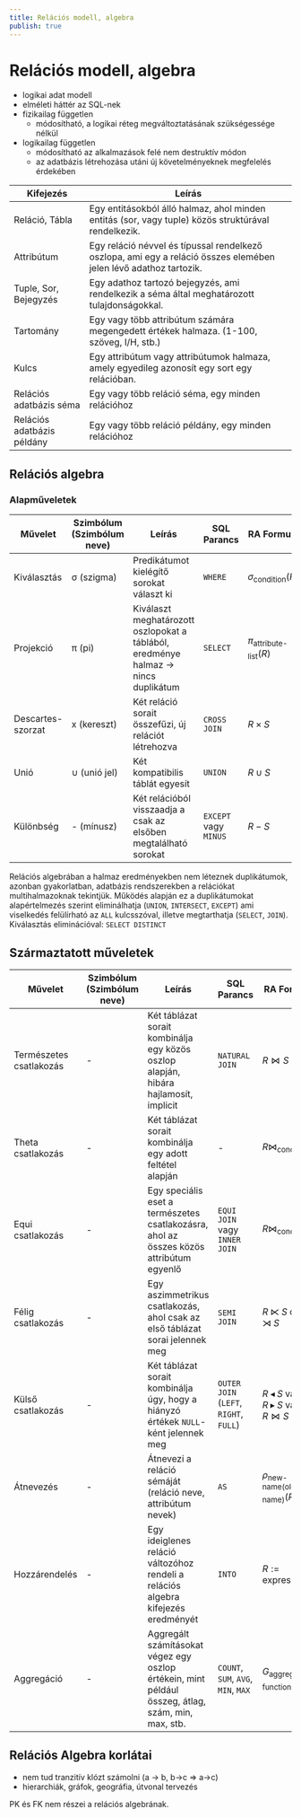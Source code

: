 ```yaml
---
title: Relációs modell, algebra
publish: true
---
```


# Relációs modell, algebra

- logikai adat modell
- elméleti háttér az SQL-nek
- fizikailag független
	- módosítható, a logikai réteg megváltoztatásának szükségessége nélkül
- logikailag független
	- módosítható az alkalmazások felé nem destruktív módon
	- az adatbázis létrehozása utáni új követelményeknek megfelelés érdekében

| Kifejezés | Leírás |
| --- | --- |
| Reláció, Tábla | Egy entitásokból álló halmaz, ahol minden entitás (sor, vagy tuple) közös struktúrával rendelkezik. |
| Attribútum | Egy reláció névvel és típussal rendelkező oszlopa, ami egy a reláció összes elemében jelen lévő adathoz tartozik. |
| Tuple, Sor, Bejegyzés | Egy adathoz tartozó bejegyzés, ami rendelkezik a séma által meghatározott tulajdonságokkal. |
| Tartomány | Egy vagy több attribútum számára megengedett értékek halmaza. (1-100, szöveg, I/H, stb.) |
| Kulcs | Egy attribútum vagy attribútumok halmaza, amely egyedileg azonosít egy sort egy relációban. |
| Relációs adatbázis séma | Egy vagy több reláció séma, egy minden relációhoz |
| Relációs adatbázis példány | Egy vagy több reláció példány, egy minden relációhoz |

## Relációs algebra

### Alapműveletek

| Művelet | Szimbólum (Szimbólum neve) | Leírás | SQL Parancs | RA Formula |
| --- | --- | --- | --- | --- |
| Kiválasztás | σ (szigma) | Predikátumot kielégítő sorokat választ ki | `WHERE` | $\sigma_{\text{condition}}(R)$ |
| Projekció | π (pi) | Kiválaszt meghatározott oszlopokat a táblából, eredménye halmaz -> nincs duplikátum | `SELECT` | $\pi_{\text{attribute-list}}(R)$ |
| Descartes-szorzat | x (kereszt) | Két reláció sorait összefűzi, új relációt létrehozva | `CROSS JOIN` | $R \times S$ |
| Unió | ∪ (unió jel) | Két kompatibilis táblát egyesít | `UNION` | $R \cup S$ |
| Különbség | - (mínusz) | Két relációból visszaadja a csak az elsőben megtalálható sorokat | `EXCEPT` vagy `MINUS` | $R - S$ |

Relációs algebrában a halmaz eredményekben nem léteznek duplikátumok, azonban gyakorlatban, adatbázis rendszerekben a relációkat multihalmazoknak tekintjük.
Működés alapján ez a duplikátumokat alapértelmezés szerint eliminálhatja (`UNION`, `INTERSECT`, `EXCEPT`) ami viselkedés felülírható az `ALL` kulcsszóval, illetve megtarthatja (`SELECT`, `JOIN`). Kiválasztás eliminációval: `SELECT DISTINCT`

## Származtatott műveletek

| Művelet | Szimbólum (Szimbólum neve) | Leírás | SQL Parancs | RA Formula |
| --- | --- | --- | --- | --- |
| Természetes csatlakozás | - | Két táblázat sorait kombinálja egy közös oszlop alapján, hibára hajlamosít, implicit | `NATURAL JOIN` | $R \bowtie S$ |
| Theta csatlakozás | - | Két táblázat sorait kombinálja egy adott feltétel alapján | - | $R \bowtie_{\text{condition}} S$ |
| Equi csatlakozás | - | Egy speciális eset a természetes csatlakozásra, ahol az összes közös attribútum egyenlő | `EQUI JOIN` vagy `INNER JOIN` | $R \bowtie_{\text{condition}} S$ |
| Félig csatlakozás | - | Egy aszimmetrikus csatlakozás, ahol csak az első táblázat sorai jelennek meg | `SEMI JOIN` | $R \ltimes S$ or $R \rtimes S$ |
| Külső csatlakozás | - | Két táblázat sorait kombinálja úgy, hogy a hiányzó értékek `NULL`-ként jelennek meg | `OUTER JOIN` (`LEFT`, `RIGHT`, `FULL`) | $R \blacktriangleleft S$ vagy $R \blacktriangleright S$ vagy $R \bowtie S$ |
| Átnevezés | - | Átnevezi a reláció sémáját (reláció neve, attribútum nevek) | `AS` | $\rho_{\text{new-name(old-name)}}(R)$ |
| Hozzárendelés | - | Egy ideiglenes reláció változóhoz rendeli a relációs algebra kifejezés eredményét | `INTO` | $R := \text{expression}$ |
| Aggregáció | - | Aggregált számításokat végez egy oszlop értékein, mint például összeg, átlag, szám, min, max, stb. | `COUNT`, `SUM`, `AVG`, `MIN`, `MAX` | $G_{\text{aggregation-function}}(R)$ |

## Relációs Algebra korlátai

- nem tud tranzitív klózt számolni (a -> b, b->c => a->c)
- hierarchiák, gráfok, geográfia, útvonal tervezés

PK és FK nem részei a relációs algebrának.
